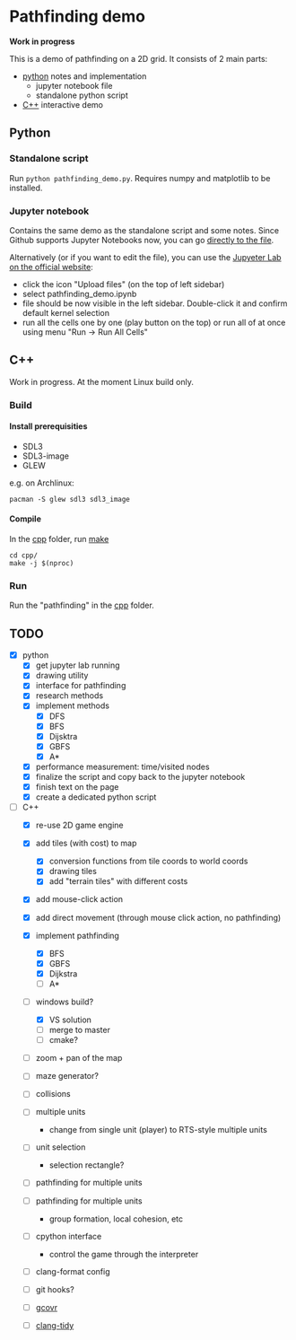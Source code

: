 # Pathfinding demo

**Work in progress**

This is a demo of pathfinding on a 2D grid. It consists of 2 main parts:

* [python](#Python) notes and implementation
    * jupyter notebook file
    * standalone python script
* [C++](#C++) interactive demo

## Python

### Standalone script

Run `python pathfinding_demo.py`. Requires numpy and matplotlib to be installed.

### Jupyter notebook

Contains the same demo as the standalone script and some notes. Since Github supports Jupyter Notebooks now, you can go [directly to the file](./python/pathfinding_demo.ipynb).

Alternatively (or if you want to edit the file), you can use the [Jupyeter Lab on the official website](https://jupyter.org/try-jupyter/lab/):

* click the icon "Upload files" (on the top of left sidebar)
* select pathfinding_demo.ipynb
* file should be now visible in the left sidebar. Double-click it and confirm default kernel selection
* run all the cells one by one (play button on the top) or run all of at once using menu "Run -> Run All Cells"

## C++

Work in progress. At the moment Linux build only.

### Build

#### Install prerequisities

* SDL3
* SDL3-image
* GLEW

e.g. on Archlinux:

```
pacman -S glew sdl3 sdl3_image
```

#### Compile

In the [cpp](./cpp/) folder, run [make](./cpp/Makefile)

```
cd cpp/
make -j $(nproc)
```

### Run

Run the "pathfinding" in the [cpp](./cpp/) folder.

## TODO

- [x] python
    - [x] get jupyter lab running
    - [x] drawing utility
    - [x] interface for pathfinding
    - [x] research methods
    - [x] implement methods
        - [x] DFS
        - [x] BFS
        - [x] Dijsktra
        - [x] GBFS
        - [x] A*
    - [x] performance measurement: time/visited nodes
    - [x] finalize the script and copy back to the jupyter notebook
    - [x] finish text on the page
    - [x] create a dedicated python script
- [ ] C++
    - [x] re-use 2D game engine
    - [x] add tiles (with cost) to map
        - [x] conversion functions from tile coords to world coords
        - [x] drawing tiles
        - [x] add "terrain tiles" with different costs
    - [x] add mouse-click action
    - [x] add direct movement (through mouse click action, no pathfinding)
    - [x] implement pathfinding
        - [x] BFS
        - [x] GBFS
        - [x] Dijkstra
        - [ ] A*
    - [ ] windows build?
        - [x] VS solution
        - [ ] merge to master
        - [ ] cmake?
    - [ ] zoom + pan of the map
    - [ ] maze generator?
    - [ ] collisions
    - [ ] multiple units
        - change from single unit (player) to RTS-style multiple units
    - [ ] unit selection
        - selection rectangle?
    - [ ] pathfinding for multiple units
    - [ ] pathfinding for multiple units
        - group formation, local cohesion, etc
    - [ ] cpython interface
        - control the game through the interpreter
    - [ ] clang-format config
    - [ ] git hooks?
    - [ ] [gcovr](https://gcovr.com/en/stable/)
    - [ ] [clang-tidy](https://clang.llvm.org/extra/clang-tidy/)

